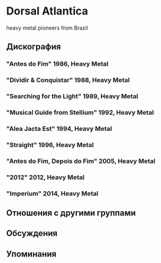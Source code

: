 # Dorsal Atlantica

heavy metal pioneers from Brazil

## Дискография

### "Antes do Fim" 1986, Heavy Metal



### "Dividir & Conquistar" 1988, Heavy Metal



### "Searching for the Light" 1989, Heavy Metal



### "Musical Guide from Stellium" 1992, Heavy Metal



### "Alea Jacta Est" 1994, Heavy Metal



### "Straight" 1996, Heavy Metal



### "Antes do Fim, Depois do Fim" 2005, Heavy Metal



### "2012" 2012, Heavy Metal



### "Imperium" 2014, Heavy Metal




## Отношения с другими группами


## Обсуждения


## Упоминания

